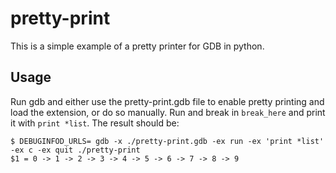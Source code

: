 # pretty-print

This is a simple example of a pretty printer for GDB in python.

## Usage

Run gdb and either use the pretty-print.gdb file to enable pretty printing and
load the extension, or do so manually.  Run and break in `break_here` and print it
with `print *list`.  The result should be:

```
$ DEBUGINFOD_URLS= gdb -x ./pretty-print.gdb -ex run -ex 'print *list' -ex c -ex quit ./pretty-print
$1 = 0 -> 1 -> 2 -> 3 -> 4 -> 5 -> 6 -> 7 -> 8 -> 9
```
